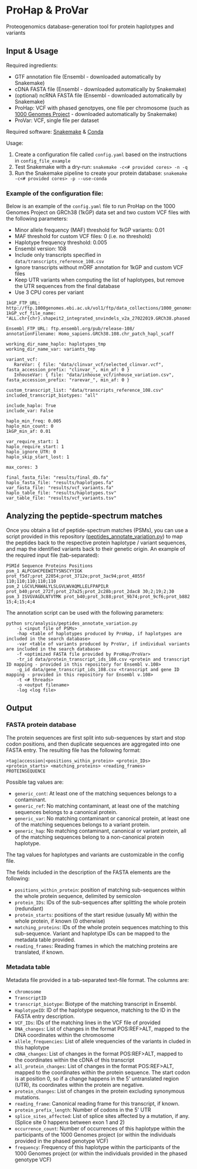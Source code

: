 # ProHap & ProVar
Proteogenomics database-generation tool for protein haplotypes and variants 

## Input & Usage
Required ingredients:
 - GTF annotation file (Ensembl - downloaded automatically by Snakemake)
 - cDNA FASTA file (Ensembl - downloaded automatically by Snakemake)
 - (optional) ncRNA FASTA file (Ensembl - downloaded automatically by Snakemake)
 - ProHap: VCF with phased genotpyes, one file per chromosome \(such as [1000 Genomes Project](http://ftp.1000genomes.ebi.ac.uk/vol1/ftp/data_collections/1000G_2504_high_coverage/working/20220422_3202_phased_SNV_INDEL_SV/) - downloaded automatically by Snakemake\)
 - ProVar: VCF, single file per dataset

Required software: [Snakemake](https://snakemake.readthedocs.io/en/stable/) & [Conda](https://docs.conda.io/en/latest/)

Usage:
 1. Create a configuration file called `config.yaml` based on the instructions in `config_file_example`
 2. Test Snakemake with a dry-run: `snakemake -c<# provided cores> -n -q`
 2. Run the Snakemake pipeline to create your protein database: `snakemake -c<# provided cores> -p --use-conda`

### Example of the configuration file:
Below is an example of the `config.yaml` file to run ProHap on the 1000 Genomes Project on GRCh38 (1kGP) data set and two custom VCF files with the following parameters:
 - Minor allele frequency (MAF) threshold for 1kGP variants: 0.01
 - MAF threshold for custom VCF files: 0 (i.e. no threshold)
 - Haplotype frequency threshold: 0.005
 - Ensembl version: 108
 - Include only transcripts specified in `data/transcripts_reference_108.csv`
 - Ignore transcripts without mORF annotation for 1kGP and custom VCF files
 - Keep UTR variants when computing the list of haplotypes, but remove the UTR sequences from the final database
 - Use 3 CPU cores per variant
 
```
1kGP_FTP_URL: http://ftp.1000genomes.ebi.ac.uk/vol1/ftp/data_collections/1000_genomes_project/release/20190312_biallelic_SNV_and_INDEL/
1kGP_vcf_file_name: "ALL.chr{chr}.shapeit2_integrated_snvindels_v2a_27022019.GRCh38.phased.vcf"

Ensembl_FTP_URL: ftp.ensembl.org/pub/release-108/
annotationFilename: Homo_sapiens.GRCh38.108.chr_patch_hapl_scaff

working_dir_name_haplo: haplotypes_tmp
working_dir_name_var: variants_tmp

variant_vcf:
   RareVar: { file: "data/clinvar_vcf/selected_clinvar.vcf", fasta_accession_prefix: "clinvar_", min_af: 0 }
   InhouseVar: { file: "data/inhouse_vcf/inhouse_variation.csv", fasta_accession_prefix: "rarevar_", min_af: 0 }

custom_transcript_list: "data/transcripts_reference_108.csv"
included_transcript_biotypes: "all"

include_haplo: True
include_var: False

haplo_min_freq: 0.005
haplo_min_count: 0
1kGP_min_af: 0.01

var_require_start: 1
haplo_require_start: 1
haplo_ignore_UTR: 0
haplo_skip_start_lost: 1

max_cores: 3

final_fasta_file: "results/final_db.fa"
haplo_fasta_file: "results/haplotypes.fa"
var_fasta_file: "results/vcf_variants.fa"
haplo_table_file: "results/haplotypes.tsv"
var_table_file: "results/vcf_variants.tsv"
```

## Analyzing the peptide-spectrum matches
Once you obtain a list of peptide-spectrum matches (PSMs), you can use a script provided in this repository \([peptides_annotate_variation.py](https://github.com/ProGenNo/ProHap/blob/main/src/analysis/peptides_annotate_variation.py)\) to map the peptides back to the respective protein haplotype / variant sequences, and map the identified variants back to their genetic origin. An example of the required input file (tab-separated):

```
PSMId Sequence Proteins Positions
psm_1 ALPCGHCPEEWITYSNSCYYIGK prot_f5d7;prot_22054;prot_3712e;prot_3ac94;prot_4055f 110;110;110;110;110
psm_2 LGCVLMAWALYLSLGVLWVAQMLLELFPAPILR prot_b40;prot_272f;prot_27a25;prot_2c28b;prot_2dac8 30;2;19;2;30
psm_3 ISVGVAGDLNTVTMK prot_b40;prot_3c88;prot_9b74;prot_9cf6;prot_b882 15;4;15;4;4
```

The annotation script can be used with the following parameters:

```
python src/analysis/peptides_annotate_variation.py 
    -i <input file of PSMs> 
    -hap <table of haplotypes produced by ProHap, if haplotypes are included in the search database> 
    -var <table of variants produced by ProVar, if individual variants are included in the search database> 
    -f <optimized FASTA file provided by ProHap/ProVar> 
    -tr_id data/protein_transcript_ids_108.csv <protein and transcript ID mapping - provided in this repository for Ensembl v.108> 
    -g_id data/gene_transcript_ids_108.csv <transcript and gene ID mapping - provided in this repository for Ensembl v.108> 
    -t <# threads> 
    -o <output filename> 
    -log <log file>
```

## Output
### FASTA protein database
The protein sequences are first split into sub-sequences by start and stop codon positions, and then duplicate sequences are aggregated into one FASTA entry. The resulting file has the following format:
```
>tag|accession|<positions_within_protein> <protein_IDs> <protein_starts> <matching_proteins> <reading_frames>
PROTEINSEQUENCE
```
Possible tag values are:
 - `generic_cont`: At least one of the matching sequences belongs to a contaminant.
 - `generic_ref`: No matching contaminant, at least one of the matching sequences belongs to a canonical protein.
 - `generic_var`: No matching contaminant or canonical protein, at least one of the matching sequences belongs to a variant protein.
 - `generic_hap`: No matching contaminant, canonical or variant protein, all of the matching sequences belong to a non-canonical protein haplotype.

The tag values for haplotypes and variants are customizable in the config file. 

The fields included in the description of the FASTA elements are the following:
 - `positions_within_protein`: position of matching sub-sequences within the whole protein sequence, delimited by semicolon
 - `protein_IDs`: IDs of the sub-sequences after splitting the whole protein (redundant)
 - `protein_starts`: positions of the start residue (usually M) within the whole protein, if known (0 otherwise)
 - `matching_proteins`: IDs of the whole protein sequences matching to this sub-sequence. Variant and haplotype IDs can be mapped to the metadata table provided.
 - `reading_frames`: Reading frames in which the matching proteins are translated, if known.

### Metadata table
Metadata file provided in a tab-separated text-file format. The columns are:
 - `chromosome`
 - `TranscriptID`
 - `transcript_biotype`: Biotype of the matching transcript in Ensembl.
 - `HaplotypeID`: ID of the haplotype sequence, matching to the ID in the FASTA entry description.
 - `VCF_IDs`: IDs of the matching lines in the VCF file of provided
 - `DNA_changes`: List of changes in the format POS:REF>ALT, mapped to the DNA coordinates within the chromosome
 - `allele_frequencies`: List of allele vrequencies of the variants in cluded in this haplotype
 - `cDNA_changes`: List of changes in the format POS:REF>ALT, mapped to the coordinates within the cDNA of this transcript
 - `all_protein_changes`: List of changes in the format POS:REF>ALT, mapped to the coordinates within the protein sequence. The start codon is at position 0, so if a change happens in the 5' untranslated region (UTR), its coordinates within the protein are negative.
 - `protein_changes`: List of changes in the protein excluding synonymous mutations.
 - `reading_frame`: Canonical reading frame for this transcript, if known.
 - `protein_prefix_length`: Number of codons in the 5' UTR
 - `splice_sites_affected`: List of splice sites affected by a mutation, if any. (Splice site 0 happens between exon 1 and 2)
 - `occurrence_count`: Number of occurrences of this haplotype within the participants of the 1000 Genomes project (or within the individuals provided in the phased genotype VCF)
 - `frequency`: Frequency of this haplotype within the participants of the 1000 Genomes project (or within the individuals provided in the phased genotype VCF)
